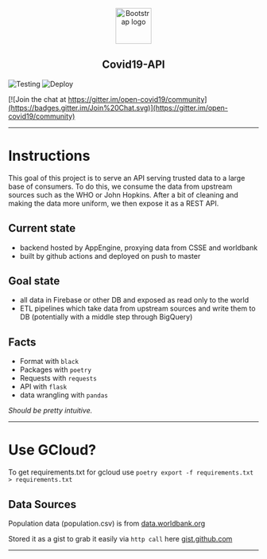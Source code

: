 <p align="center">
  <a href="https://github.com/open-covid19/covid19-api">
    <img src="https://data.remondevries.com/openconvid19/logo.svg" alt="Bootstrap logo" width="72" height="72">
  </a>
</p>

<h2 align="center">Covid19-API</h2>

![Testing](https://github.com/pascalwhoop/covid19-api/workflows/Testing/badge.svg)
![Deploy](https://github.com/open-covid19/covid19-api/workflows/Deploy/badge.svg)

[![Join the chat at https://gitter.im/open-covid19/community](https://badges.gitter.im/Join%20Chat.svg)](https://gitter.im/open-covid19/community)

---

# Instructions

This goal of this project is to serve an API serving trusted data to a large base of consumers. To do this, we consume the data from upstream sources such as the WHO or John Hopkins. After a bit of cleaning and making the data more uniform, we then expose it as a REST API.

## Current state

- backend hosted by AppEngine, proxying data from CSSE and worldbank
- built by github actions and deployed on push to master

## Goal state

- all data in Firebase or other DB and exposed as read only to the world
- ETL pipelines which take data from upstream sources and write them to DB (potentially with a middle step through BigQuery)

## Facts 

- Format with `black`
- Packages with `poetry`
- Requests with `requests` 
- API with `flask`
- data wrangling with `pandas`

_Should be pretty intuitive._

---

# Use GCloud?

To get requirements.txt for gcloud use `poetry export -f requirements.txt > requirements.txt`

## Data Sources

Population data (population.csv) is from [data.worldbank.org](https://data.worldbank.org/indicator/SP.POP.TOTL?end=2016&start=2016&view=bar)

Stored it as a gist to grab it easily via `http call` here [gist.github.com](https://gist.github.com/pascalwhoop/a38a70f1fc60711856ca2e6fea79e4e3)

---
